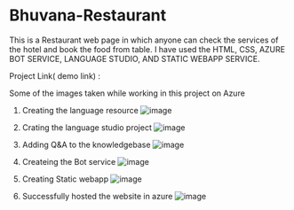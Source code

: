 # Bhuvana-Restaurant
This is a Restaurant web page in which anyone can check the services of the hotel and book the food from table.
I have used the HTML, CSS, AZURE BOT SERVICE, LANGUAGE STUDIO, AND STATIC WEBAPP SERVICE.

Project Link( demo link) : 

Some of the images taken while working in this project on Azure

1. Creating the language resource 
![image](https://github.com/bhuvananagapriya/Bhuvana-Restaurant/assets/94777545/201f0a37-2623-4dfa-91b2-d144eb615908)

2. Crating the language studio project
![image](https://github.com/bhuvananagapriya/Bhuvana-Restaurant/assets/94777545/d291e02c-3cfa-42dc-acc1-497e95435a38)

3. Adding Q&A to the knowledgebase
 ![image](https://github.com/bhuvananagapriya/Bhuvana-Restaurant/assets/94777545/045c8c5b-6495-46ae-a3ec-246801104d47)
 
 4. Createing the Bot service
 ![image](https://github.com/bhuvananagapriya/Bhuvana-Restaurant/assets/94777545/574d49b8-d03c-42b6-94e4-cebd93aba737)

5. Creating Static webapp 
![image](https://github.com/bhuvananagapriya/Bhuvana-Restaurant/assets/94777545/05797a05-0583-4cbf-93ca-4a8fc93b807b)

6. Successfully hosted the website in azure
![image](https://github.com/bhuvananagapriya/Bhuvana-Restaurant/assets/94777545/5480244c-c683-4450-875e-a0697b047e43)




